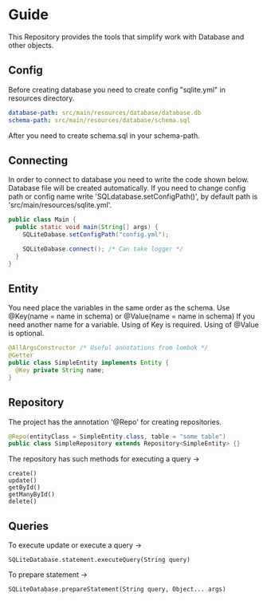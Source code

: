 # Guide
This Repository provides the tools that simplify work with Database and other objects. 
## Config
Before creating database you need to create config "sqlite.yml" in resources directory. 
```yml
database-path: src/main/resources/database/database.db
schema-path: src/main/resources/database/schema.sql
```
After you need to create schema.sql in your schema-path.

## Connecting
In order to connect to database you need to write the code shown below. Database file will be created automatically.
If you need to change config path or config name write 'SQLdatabase.setConfigPath()', by default path is 'src/main/resources/sqlite.yml'.
```java
public class Main {
  public static void main(String[] args) {
    SQLiteDabase.setConfigPath("config.yml");

    SQLiteDabase.connect(); /* Can take logger */
  }
}
```

## Entity
You need place the variables in the same order as the schema.
Use @Key(name = name in schema) or @Value(name = name in schema) If you need another name for a variable.
Using of Key is required.
Using of @Value is optional.
```java
@AllArgsConstructor /* Useful annotations from lombok */
@Getter
public class SimpleEntity implements Entity {
  @Key private String name;
}
```

## Repository
The project has the annotation '@Repo' for creating repositories.
```java
@Repo(entityClass = SimpleEntity.class, table = "some table")
public class SimpleRepository extends Repository<SimpleEntity> {}
```
The repository has such methods for executing a query ->
```
create()
update()
getById()
getManyById()
delete()
```


## Queries
To execute update or execute a query ->
```
SQLiteDatabase.statement.executeQuery(String query)
```

To prepare statement ->
```
SQLiteDatabase.prepareStatement(String query, Object... args)
```
 
